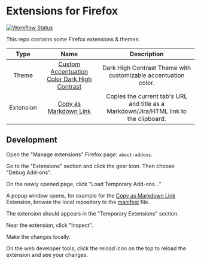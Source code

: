 # Extensions for Firefox

[![Workflow Status](https://github.com/JayBeeDe/firefox_extensions/actions/workflows/publish-to-mozilla.yml/badge.svg)](https://github.com/JayBeeDe/firefox_extensions/actions)

This repo contains some Firefox extensions & themes:

|Type|Name|Description|
|:---:|:---:|:---:|
|Theme|[Custom Accentuation Color Dark High Contrast](./cacdh/)|Dark High Contrast Theme with customizable accentuation color.|
|Extension|[Copy as Markdown Link](./caml/)|Copies the current tab's URL and title as a Markdown/Jira/HTML link to the clipboard.|

## Development

Open the "Manage extensions" Firefox page: `about:addons`.

Go to the "Extensions" section and click the gear icon. Then choose "Debug Add-ons".

On the newly opened page, click "Load Temporary Add-ons..."

A popup window opens, for example for the [Copy as Markdown Link](./caml/) Extension, browse the local repository to the [manifest](./caml/manifest.json) file.

The extension should appears in the "Temporary Extensions" section.

Near the extension, click "Inspect".

Make the changes locally.

On the web developer tools, click the reload icon on the top to reload the extension and see your changes.

